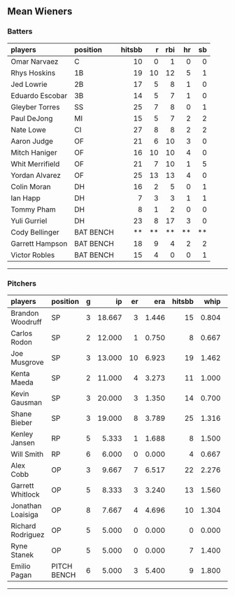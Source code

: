 ## Mean Wieners

### Batters

 
|players         |position  | hitsbb|  r| rbi| hr| sb| 
|:---------------|:---------|------:|--:|---:|--:|--:| 
|Omar Narvaez    |C         |     10|  0|   1|  0|  0| 
|Rhys Hoskins    |1B        |     19| 10|  12|  5|  1| 
|Jed Lowrie      |2B        |     17|  5|   8|  1|  0| 
|Eduardo Escobar |3B        |     14|  5|   7|  1|  0| 
|Gleyber Torres  |SS        |     25|  7|   8|  0|  1| 
|Paul DeJong     |MI        |     15|  5|   7|  2|  2| 
|Nate Lowe       |CI        |     27|  8|   8|  2|  2| 
|Aaron Judge     |OF        |     21|  6|  10|  3|  0| 
|Mitch Haniger   |OF        |     16| 10|  10|  4|  0| 
|Whit Merrifield |OF        |     21|  7|  10|  1|  5| 
|Yordan Alvarez  |OF        |     25| 13|  13|  4|  0| 
|Colin Moran     |DH        |     16|  2|   5|  0|  1| 
|Ian Happ        |DH        |      7|  3|   3|  1|  1| 
|Tommy Pham      |DH        |      8|  1|   2|  0|  0| 
|Yuli Gurriel    |DH        |     23|  8|  17|  3|  0| 
|Cody Bellinger  |BAT BENCH |     **| **|  **| **| **| 
|Garrett Hampson |BAT BENCH |     18|  9|   4|  2|  2| 
|Victor Robles   |BAT BENCH |     15|  4|   0|  0|  1| 

* * *

### Pitchers

 
|players           |position    |  g|     ip| er|   era| hitsbb|  whip| so|  w| sv| 
|:-----------------|:-----------|--:|------:|--:|-----:|------:|-----:|--:|--:|--:| 
|Brandon Woodruff  |SP          |  3| 18.667|  3| 1.446|     15| 0.804| 25|  1|  0| 
|Carlos Rodon      |SP          |  2| 12.000|  1| 0.750|      8| 0.667| 20|  2|  0| 
|Joe Musgrove      |SP          |  3| 13.000| 10| 6.923|     19| 1.462| 17|  0|  0| 
|Kenta Maeda       |SP          |  2| 11.000|  4| 3.273|     11| 1.000| 11|  1|  0| 
|Kevin Gausman     |SP          |  3| 20.000|  3| 1.350|     14| 0.700| 24|  2|  0| 
|Shane Bieber      |SP          |  3| 19.000|  8| 3.789|     25| 1.316| 29|  1|  0| 
|Kenley Jansen     |RP          |  5|  5.333|  1| 1.688|      8| 1.500|  3|  0|  1| 
|Will Smith        |RP          |  6|  6.000|  0| 0.000|      4| 0.667|  5|  0|  4| 
|Alex Cobb         |OP          |  3|  9.667|  7| 6.517|     22| 2.276| 14|  0|  0| 
|Garrett Whitlock  |OP          |  5|  8.333|  3| 3.240|     13| 1.560|  8|  0|  0| 
|Jonathan Loaisiga |OP          |  8|  7.667|  4| 4.696|     10| 1.304|  7|  1|  1| 
|Richard Rodriguez |OP          |  5|  5.000|  0| 0.000|      0| 0.000|  3|  0|  3| 
|Ryne Stanek       |OP          |  5|  5.000|  0| 0.000|      7| 1.400|  7|  0|  1| 
|Emilio Pagan      |PITCH BENCH |  6|  5.000|  3| 5.400|      9| 1.800|  7|  0|  0| 


* * *



